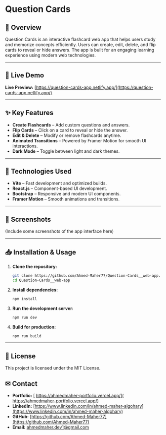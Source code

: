 # Question Cards

## 📌 Overview
Question Cards is an interactive flashcard web app that helps users study and memorize concepts efficiently. Users can create, edit, delete, and flip cards to reveal or hide answers. The app is built for an engaging learning experience using modern web technologies.

<hr/>

## 🔗 Live Demo
**Live Preview:** [https://question-cards-app.netlify.app/](https://question-cards-app.netlify.app/)

<hr/>

## ✨ Key Features
- **Create Flashcards** – Add custom questions and answers.
- **Flip Cards** – Click on a card to reveal or hide the answer.
- **Edit & Delete** – Modify or remove flashcards anytime.
- **Animated Transitions** – Powered by Framer Motion for smooth UI interactions.
- **Dark Mode** – Toggle between light and dark themes.

<hr/>

## 🚀 Technologies Used
- **Vite** – Fast development and optimized builds.
- **React.js** – Component-based UI development.
- **Bootstrap** – Responsive and modern UI components.
- **Framer Motion** – Smooth animations and transitions.

<hr/>

## 📸 Screenshots
(Include some screenshots of the app interface here)

<hr/>

## 📥 Installation & Usage
1. **Clone the repository:**
   ```sh
   git clone https://github.com/Ahmed-Maher77/Question-Cards__web-app.git
   cd Question-Cards__web-app
   ```
2. **Install dependencies:**
   ```sh
   npm install
   ```
3. **Run the development server:**
   ```sh
   npm run dev
   ```
4. **Build for production:**
   ```sh
   npm run build
   ```
<hr/>

## 📜 License
This project is licensed under the MIT License.

## ✉ Contact
- **Portfolio:** [ https://ahmedmaher-portfolio.vercel.app/]( https://ahmedmaher-portfolio.vercel.app/)
- **LinkedIn:** [https://www.linkedin.com/in/ahmed-maher-algohary](https://www.linkedin.com/in/ahmed-maher-algohary)
- **GitHub:** [https://github.com/Ahmed-Maher77](https://github.com/Ahmed-Maher77)
- **Email:** ahmedmaher.dev1@gmail.com

